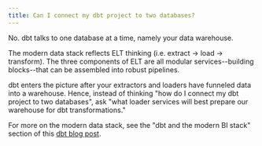 ```yaml
---
title: Can I connect my dbt project to two databases?
---
```


No. dbt talks to one database at a time, namely your data warehouse.

The modern data stack reflects ELT thinking (i.e. extract -> load -> transform). The three components of ELT are all modular services--building blocks--that can be assembled into robust pipelines.

dbt enters the picture after your extractors and loaders have funneled data into a warehouse. Hence, instead of thinking "how do I connect my dbt project to two databases", ask "what loader services will best prepare our warehouse for dbt transformations."

For more on the modern data stack, see the "dbt and the modern BI stack" section of this [dbt blog post](https://blog.getdbt.com/what--exactly--is-dbt-/).

